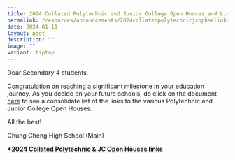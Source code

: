 ```yaml
---
title: 2024 Collated Polytechnic and Junior College Open Houses and Links
permalink: /resources/announcements/2024collatedpolytechnicjcophselinks/
date: 2024-01-11
layout: post
description: ""
image: ""
variant: tiptap
---
```

<p>Dear Secondary 4 students, </p><p>Congratulation on reaching a significant milestone in your education journey. As you decide on your future schools, do click on the document <a href="/files/2024JAE_Open_Houses_n_Briefing.pdf" rel="noopener noreferrer nofollow" target="_blank">here</a> to see a consolidate list of the links to the various Polytechnic and Junior College Open Houses. </p><p>All the best!</p><p>Chung Cheng High School (Main)</p><p></p><p><strong><a href="/files/2024JAE_Open_Houses_n_Briefing.pdf" rel="noopener noreferrer nofollow" target="_blank">*2024 Collated Polytechnic &amp; JC Open Houses links</a></strong></p><p></p>